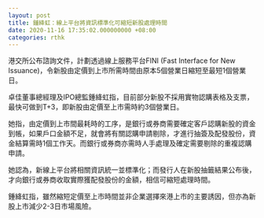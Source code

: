```yaml
---
layout: post
title: 鍾絳虹：線上平台將資訊標準化可縮短新股處理時間
date: 2020-11-16 17:35:02.000000000 +08:00
categories: rthk
---
```


港交所公布諮詢文件，計劃透過線上服務平台FINI (Fast Interface for New Issuance)，令新股由定價到上市所需時間由原本5個營業日縮短至最短1個營業日。

卓佳董事總經理及IPO總監鍾絳虹指，目前部分新股不採用實物認購表格及支票，最快可做到T+3，即新股由定價至上市需時約3個營業日。

她指，由定價到上市間最耗時的工序，是銀行或券商需要確定客戶認購新股的資金到帳，如果戶口金額不足，就會將有關認購申請剔除，才進行抽簽及配發股份，資金結算需時1個工作天。而銀行或券商亦需時人手處理及確定需要剔除的重複認購申請。

她認為，新線上平台將相關資訊統一並標準化；而發行人在新股抽籤結果公布後，才向銀行或券商收取實際獲配發股份的金額，相信可縮短處理時間。

鍾絳虹指，雖然縮短定價至上市時間並非企業選擇來港上市的主要誘因，但亦為新股上市減少2-3日市場風險。
